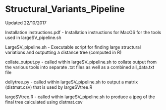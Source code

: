 # Structural_Variants_Pipeline
Updated 22/10/2017

Installation instructions.pdf
	- Installation instructions for MacOS for the tools used in largeSV_pipeline.sh 

LargeSV_pipeline.sh
	- Executable script for finding large structural variations and outputting a distance tree (computed in R)

collate_output.py
	- called within largeSV_pipeline.sh to collate output from the various tools into separate <samplename>.txt files as well as a combined all_data.txt file

dellytree.py
	- called within largeSV_pipeline.sh to output a matrix (distmat.csv) that is used by largeSVtree.R

largeSVtree.R
	- called within largeSV_pipeline.sh to produce a jpeg of the final tree calculated using distmat.csv
